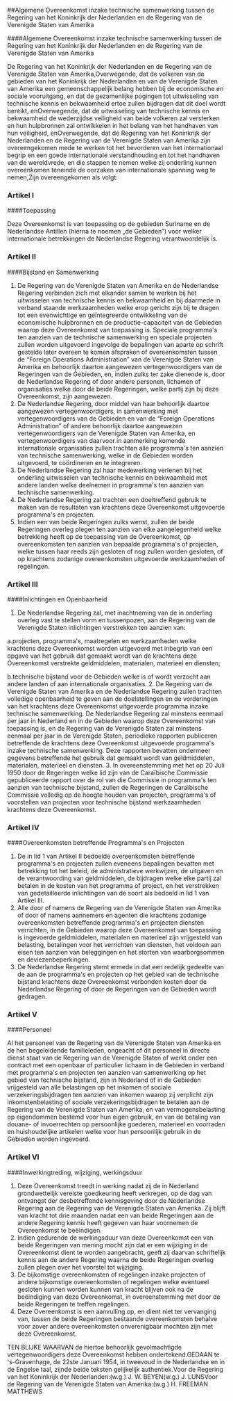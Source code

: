 <meta http-equiv='Content-Type' content='text/html; charset=utf-8' />

##Algemene Overeenkomst inzake technische samenwerking tussen de Regering van het Koninkrijk der Nederlanden en de Regering van de Verenigde Staten van Amerika

####Algemene Overeenkomst inzake technische samenwerking tussen de Regering van het Koninkrijk der Nederlanden en de Regering van de Verenigde Staten van Amerika

De Regering van het Koninkrijk der Nederlanden en de Regering van de Verenigde Staten van Amerika,Overwegende, dat de volkeren van de gebieden van het Koninkrijk der Nederlanden en van de Verenigde Staten van Amerika een gemeenschappelijk belang hebben bij de economische en sociale vooruitgang, en dat de gezamenlijke pogingen tot uitwisseling van technische kennis en bekwaamheid ertoe zullen bijdragen dat dit doel wordt bereikt, enOverwegende, dat de uitwisseling van technische kennis en bekwaamheid de wederzijdse veiligheid van beide volkeren zal versterken en hun hulpbronnen zal ontwikkelen in het belang van het handhaven van hun veiligheid, enOverwegende, dat de Regering van het Koninkrijk der Nederlanden en de Regering van de Verenigde Staten van Amerika zijn overeengekomen mede te werken tot het bevorderen van het internationaal begrip en een goede internationale verstandhouding en tot het handhaven van de wereldvrede, en die stappen te nemen welke zij onderling kunnen overeenkomen teneinde de oorzaken van internationale spanning weg te nemen,Zijn overeengekomen als volgt:

### Artikel  I  

####Toepassing

Deze Overeenkomst is van toepassing op de gebieden Suriname en de Nederlandse Antillen (hierna te noemen „de Gebieden”) voor welker internationale betrekkingen de Nederlandse Regering verantwoordelijk is.

### Artikel  II  

####Bijstand en Samenwerking

1. De Regering van de Verenigde Staten van Amerika en de Nederlandse Regering verbinden zich met elkander samen te werken bij het uitwisselen van technische kennis en bekwaamheid en bij daarmede in verband staande werkzaamheden welke erop gericht zijn bij te dragen tot een evenwichtige en geïntegreerde ontwikkeling van de economische hulpbronnen en de productie-capaciteit van de Gebieden waarop deze Overeenkomst van toepassing is. Speciale programma's ten aanzien van de technische samenwerking en speciale projecten zullen worden uitgevoerd ingevolge de bepalingen van aparte op schrift gestelde later overeen te komen afspraken of overeenkomsten tussen de “Foreign Operations Administration” van de Verenigde Staten van Amerika en behoorlijk daartoe aangewezen vertegenwoordigers van de Regeringen van de Gebieden, en, indien zulks ter zake dienende is, door de Nederlandse Regering of door andere personen, lichamen of organisaties welke door de beide Regeringen, welke partij zijn bij deze Overeenkomst, zijn aangewezen.
2. De Nederlandse Regering, door middel van haar behoorlijk daartoe aangewezen vertegenwoordigers, in samenwerking met vertegenwoordigers van de Gebieden en van de “Foreign Operations Administration” of andere behoorlijk daartoe aangewezen vertegenwoordigers van de Verenigde Staten van Amerika, en vertegenwoordigers van daarvoor in aanmerking komende internationale organisaties zullen trachten alle programma's ten aanzien van technische samenwerking, welke in de Gebieden worden uitgevoerd, te coördineren en te integreren.
3. De Nederlandse Regering zal haar medewerking verlenen bij het onderling uitwisselen van technische kennis en bekwaamheid met andere landen welke deelnemen in programma's ten aanzien van technische samenwerking.
4. De Nederlandse Regering zal trachten een doeltreffend gebruik te maken van de resultaten van krachtens deze Overeenkomst uitgevoerde programma's en projecten.
5. Indien een van beide Regeringen zulks wenst, zullen de beide Regeringen overleg plegen ten aanzien van elke aangelegenheid welke betrekking heeft op de toepassing van de Overeenkomst, op overeenkomsten ten aanzien van bepaalde programma's of projecten, welke tussen haar reeds zijn gesloten of nog zullen worden gesloten, of op krachtens zodanige overeenkomsten uitgevoerde werkzaamheden of regelingen.

### Artikel  III  

####Inlichtingen en Openbaarheid

1. De Nederlandse Regering zal, met inachtneming van de in onderling overleg vast te stellen vorm en tussenpozen, aan de Regering van de Verenigde Staten inlichtingen verstrekken ten aanzien van:

a.projecten, programma's, maatregelen en werkzaamheden welke krachtens deze Overeenkomst worden uitgevoerd met inbegrip van een opgave van het gebruik dat gemaakt wordt van de krachtens deze Overeenkomst verstrekte geldmiddelen, materialen, materieel en diensten;

b.technische bijstand voor de Gebieden welke is of wordt verzocht aan andere landen of aan internationale organisaties.
2. De Regering van de Verenigde Staten van Amerika en de Nederlandse Regering zullen trachten volledige openbaarheid te geven aan de doelstellingen en de vorderingen van het krachtens deze Overeenkomst uitgevoerde programma inzake technische samenwerking. De Nederlandse Regering zal minstens eenmaal per jaar in Nederland en in de Gebieden waarop deze Overeenkomst van toepassing is, en de Regering van de Verenigde Staten zal minstens eenmaal per jaar in de Verenigde Staten, periodieke rapporten publiceren betreffende de krachtens deze Overeenkomst uitgevoerde programma's inzake technische samenwerking. Deze rapporten bevatten ondermeer gegevens betreffende het gebruik dat gemaakt wordt van geldmiddelen, materialen, materieel en diensten.
3. In overeenstemming met het op 20 Juli 1950 door de Regeringen welke lid zijn van de Caraïbische Commissie gepubliceerde rapport over de rol van die Commissie in programma's ten aanzien van technische bijstand, zullen de Regeringen de Caraïbische Commissie volledig op de hoogte houden van projecten, programma's of voorstellen van projecten voor technische bijstand werkzaamheden krachtens deze Overeenkomst.

### Artikel  IV  

####Overeenkomsten betreffende Programma's en Projecten

1. De in lid 1 van Artikel II bedoelde overeenkomsten betreffende programma's en projecten zullen eveneens bepalingen bevatten met betrekking tot het beleid, de administratieve werkwijzen, de uitgaven en de verantwoording van geldmiddelen, de bijdragen welke elke partij zal betalen in de kosten van het programma of project, en het verstrekken van gedetailleerde inlichtingen van de soort als bedoeld in lid 1 van Artikel III.
2. Alle door of namens de Regering van de Verenigde Staten van Amerika of door of namens aannemers en agenten die krachtens zodanige overeenkomsten betreffende programma's en projecten diensten verrichten, in de Gebieden waarop deze Overeenkomst van toepassing is ingevoerde geldmiddelen, materialen en materieel zijn vrijgesteld van belasting, betalingen voor het verrichten van diensten, het voldoen aan eisen ten aanzien van beleggingen en het storten van waarborgsommen en deviezenbeperkingen.
3. De Nederlandse Regering stemt ermede in dat een redelijk gedeelte van de aan de programma's en projecten op het gebied van de technische bijstand krachtens deze Overeenkomst verbonden kosten door de Nederlandse Regering of door de Regeringen van de Gebieden wordt gedragen.

### Artikel  V  

####Personeel

Al het personeel van de Regering van de Verenigde Staten van Amerika en de hen begeleidende familieleden, ongeacht of dit personeel in directe dienst staat van de Regering van de Verenigde Staten of werkt onder een contract met een openbaar of particulier lichaam in de Gebieden in verband met programma's en projecten ten aanzien van samenwerking op het gebied van technische bijstand, zijn in Nederland of in de Gebieden vrijgesteld van alle belastingen op het inkomen of sociale verzekeringsbijdragen ten aanzien van inkomen waarop zij verplicht zijn inkomstenbelasting of sociale verzekeringsbijdragen te betalen aan de Regering van de Verenigde Staten van Amerika, en van vermogensbelasting op eigendommen bestemd voor hun eigen gebruik, en van de betaling van douane- of invoerrechten op persoonlijke goederen, materieel en voorraden en huishoudelijke artikelen welke voor hun persoonlijk gebruik in de Gebieden worden ingevoerd.

### Artikel  VI  

####Inwerkingtreding, wijziging, werkingsduur

1. Deze Overeenkomst treedt in werking nadat zij de in Nederland grondwettelijk vereiste goedkeuring heeft verkregen, op de dag van ontvangst der desbetreffende kennisgeving door de Nederlandse Regering aan de Regering van de Verenigde Staten van Amerika. Zij blijft van kracht tot drie maanden nadat een van beide Regeringen aan de andere Regering kennis heeft gegeven van haar voornemen de Overeenkomst te beëindigen.
2. Indien gedurende de werkingsduur van deze Overeenkomst een van beide Regeringen van mening mocht zijn dat er een wijziging in de Overeenkomst dient te worden aangebracht, geeft zij daarvan schriftelijk kennis aan de andere Regering waarna de beide Regeringen overleg zullen plegen over het voorstel tot wijziging.
3. De bijkomstige overeenkomsten of regelingen inzake projecten of andere bijkomstige overeenkomsten of regelingen welke eventueel gesloten kunnen worden kunnen van kracht blijven ook na de beëindiging van deze Overeenkomst, in overeenstemming met door de beide Regeringen te treffen regelingen.
4. Deze Overeenkomst is een aanvulling op, en dient niet ter vervanging van, tussen de beide Regeringen bestaande overeenkomsten behalve voor zover andere overeenkomsten onverenigbaar mochten zijn met deze Overeenkomst.

TEN BLIJKE WAARVAN de hiertoe behoorlijk gevolmachtigde vertegenwoordigers deze Overeenkomst hebben ondertekend.GEDAAN te 's-Gravenhage, de 22ste Januari 1954, in tweevoud in de Nederlandse en in de Engelse taal, zijnde beide teksten gelijkelijk authentiek.Voor de Regering van het Koninkrijk der Nederlanden:(w.g.) J. W. BEYEN(w.g.) J. LUNSVoor de Regering van de Verenigde Staten van Amerika:(w.g.) H. FREEMAN MATTHEWS

